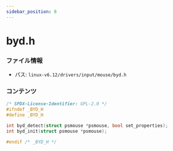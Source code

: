 ```yaml
---
sidebar_position: 8
---
```

# byd.h

### ファイル情報

- パス: `linux-v6.12/drivers/input/mouse/byd.h`

### コンテンツ

```h
/* SPDX-License-Identifier: GPL-2.0 */
#ifndef _BYD_H
#define _BYD_H

int byd_detect(struct psmouse *psmouse, bool set_properties);
int byd_init(struct psmouse *psmouse);

#endif /* _BYD_H */

```
